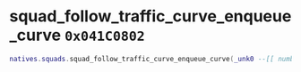 # squad_follow_traffic_curve_enqueue_curve `0x041C0802`

```lua
natives.squads.squad_follow_traffic_curve_enqueue_curve(_unk0 --[[ number ]], _unk1 --[[ number ]], _unk2 --[[ number ]], _unk3 --[[ number ]])
```